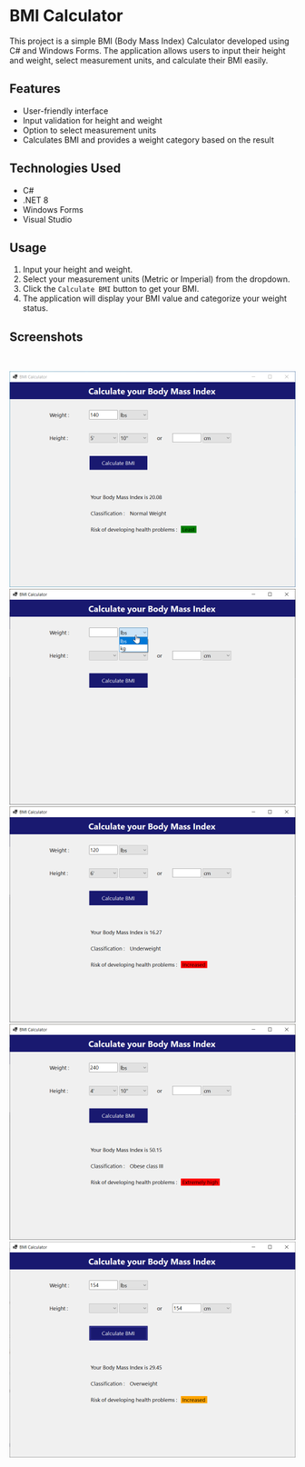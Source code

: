 # BMI Calculator

This project is a simple BMI (Body Mass Index) Calculator developed using C# and Windows Forms. The application allows users to input their height and weight, select measurement units, and calculate their BMI easily.

## Features

- User-friendly interface
- Input validation for height and weight
- Option to select measurement units
- Calculates BMI and provides a weight category based on the result

## Technologies Used
* C#
* .NET 8
* Windows Forms
* Visual Studio

## Usage
1. Input your height and weight.
2. Select your measurement units (Metric or Imperial) from the dropdown.
3. Click the `Calculate BMI` button to get your BMI.
4. The application will display your BMI value and categorize your weight status.

## Screenshots

<br/>
<p align="center">
  <img src="./assets/01.png" alt="BMI Calculator"/>
  <img src="./assets/02.png" alt="BMI Calculator"/>
  <img src="./assets/03.png" alt="BMI Calculator"/>
  <img src="./assets/04.png" alt="BMI Calculator"/>
  <img src="./assets/05.png" alt="BMI Calculator"/>
</p>
